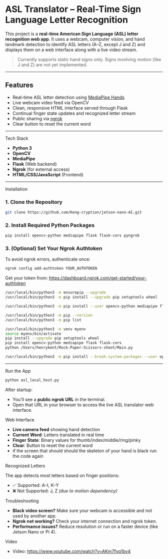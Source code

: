 #  ASL Translator – Real-Time Sign Language Letter Recognition

This project is a **real-time American Sign Language (ASL) letter recognition web app**. It uses a webcam, computer vision, and hand landmark detection to identify ASL letters (A–Z, except J and Z) and displays them on a web interface along with a live video stream.

>  Currently supports static hand signs only. Signs involving motion (like J and Z) are not yet implemented.

---

##  Features

-  Real-time ASL letter detection using [MediaPipe Hands](https://google.github.io/mediapipe/solutions/hands.html)
-  Live webcam video feed via OpenCV
-  Clean, responsive HTML interface served through Flask
-  Continual finger state updates and recognized letter stream
-  Public sharing via [ngrok](https://ngrok.com/)
-  Clear button to reset the current word

---

Tech Stack

- **Python 3**
- **OpenCV**
- **MediaPipe**
- **Flask** (Web backend)
- **Ngrok** (for external access)
- **HTML/CSS/JavaScript** (Frontend)

---

Installation

### 1. Clone the Repository

```bash
git clone https://github.com/Keng-cryption/jetson-nano-AI.git
```

### 2. Install Required Python Packages

```bash
pip install opencv-python mediapipe flask flask-cors pyngrok
```

### 3. (Optional) Set Your Ngrok Authtoken

To avoid ngrok errors, authenticate once:

```bash
ngrok config add-authtoken YOUR_AUTHTOKEN
```

Get your token from: https://dashboard.ngrok.com/get-started/your-authtoken

```bash
/usr/local/bin/python3 -m ensurepip --upgrade
/usr/local/bin/python3 -m pip install --upgrade pip setuptools wheel
```

```bash
/usr/local/bin/python3 -m pip install --user opencv-python mediapipe flask flask-cors
```

```bash
/usr/local/bin/python3 -m pip --version
/usr/local/bin/python3 -m pip list
```

```bash
/usr/local/bin/python3 -m venv myenv
source myenv/bin/activate
pip install --upgrade pip setuptools wheel
pip install opencv-python mediapipe flask flask-cors
python /Users/henrykent/Rock-Paper-Scissors-shoot/Main.py
```

```bash
/usr/local/bin/python3 -m pip install --break-system-packages --user opencv-python mediapipe flask flask-cors
```

---

Run the App

```bash
python asl_local_host.py
```

After startup:

- You'll see a **public ngrok URL** in the terminal.
- Open that URL in your browser to access the live ASL translator web interface.
  
Web Interface

- **Live camera feed** showing hand detection
- **Current Word**: Letters translated in real time
- **Finger State**: Binary values for thumb/index/middle/ring/pinky
- **Clear**: Button to reset the current word
- if the screen that should should the skeleton of your hand is black run the code again

Recognized Letters

The app detects most letters based on finger positions:

- ✅ Supported: A–I, K–Y
- ❌ Not Supported: J, Z *(due to motion dependency)*


Troubleshooting

- **Black video screen?** Make sure your webcam is accessible and not used by another app.
- **Ngrok not working?** Check your internet connection and ngrok token.
- **Performance issues?** Reduce resolution or run on a faster device (like Jetson Nano or Pi 4).

Video

 - Video: https://www.youtube.com/watch?v=AKm7fvq1bv4

